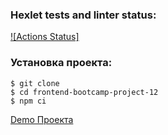 ### Hexlet tests and linter status:
[![Actions Status]]()

### Установка проекта:

```
$ git clone 
$ cd frontend-bootcamp-project-12
$ npm ci
```

[Demo Проекта]()